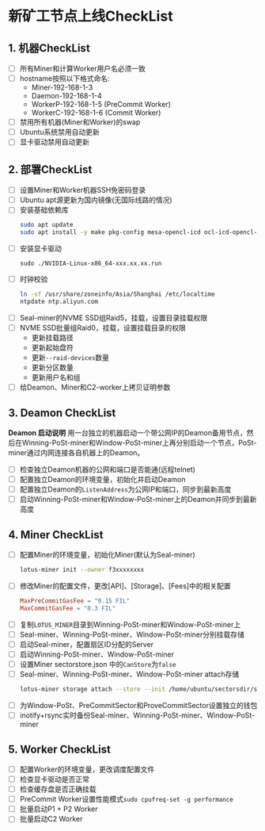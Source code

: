 # 新矿工节点上线CheckList

## 1. 机器CheckList
- [ ] 所有Miner和计算Worker用户名必须一致
- [ ] hostname按照以下格式命名:
  - Miner-192-168-1-3
  - Daemon-192-168-1-4
  - WorkerP-192-168-1-5 (PreCommit Worker)
  - WorkerC-192-168-1-6 (Commit Worker)
- [ ] 禁用所有机器(Miner和Worker)的swap
- [ ] Ubuntu系统禁用自动更新
- [ ] 显卡驱动禁用自动更新

## 2. 部署CheckList
- [ ] 设置Miner和Worker机器SSH免密码登录
- [ ] Ubuntu apt源更新为国内镜像(无国际线路的情况)
- [ ] 安装基础依赖库
  ```sh
  sudo apt update
  sudo apt install -y make pkg-config mesa-opencl-icd ocl-icd-opencl-dev libclang-dev libhwloc-dev hwloc gcc git bzr jq tree openssh-server python3 cpufrequtils
  ```
- [ ] 安装显卡驱动
  ```
  sudo ./NVIDIA-Linux-x86_64-xxx.xx.xx.run
  ```
- [ ] 时钟校验
  ```sh
  ln -sf /usr/share/zoneinfo/Asia/Shanghai /etc/localtime
  ntpdate ntp.aliyun.com
  ```
- [ ] Seal-miner的NVME SSD组Raid5，挂载，设置目录挂载权限
- [ ] NVME SSD批量组Raid0，挂载，设置挂载目录的权限
  - 更新挂载路径
  - 更新起始盘符
  - 更新`--raid-devices`数量
  - 更新分区数量
  - 更新用户名和组
- [ ] 给Deamon、Miner和C2-worker上拷贝证明参数

## 3. Deamon CheckList
**Deamon 启动说明**
用一台独立的机器启动一个带公网IP的Deamon备用节点，然后在Winning-PoSt-miner和Window-PoSt-miner上再分别启动一个节点，PoSt-miner通过内网连接各自机器上的Deamon。
- [ ] 检查独立Deamon机器的公网和端口是否能通(远程telnet)
- [ ] 配置独立Deamon的环境变量，初始化并启动Deamon
- [ ] 配置独立Deamon的`ListenAddress`为公网IP和端口，同步到最新高度
- [ ] 启动Winning-PoSt-miner和Window-PoSt-miner上的Deamon并同步到最新高度

## 4. Miner CheckList
- [ ] 配置Miner的环境变量，初始化Miner(默认为Seal-miner)
  ```sh
  lotus-miner init --owner f3xxxxxxxx
  ```
- [ ] 修改Miner的配置文件，更改[API]、[Storage]、[Fees]中的相关配置
  ```toml
  MaxPreCommitGasFee = "0.15 FIL"
  MaxCommitGasFee = "0.3 FIL"
  ```
- [ ] 复制`LOTUS_MINER`目录到Winning-PoSt-miner和Window-PoSt-miner上
- [ ] Seal-miner、Winning-PoSt-miner、Window-PoSt-miner分别挂载存储
- [ ] 启动Seal-miner，配置扇区ID分配的Server
- [ ] 启动Winning-PoSt-miner、Window-PoSt-miner
- [ ] 设置Miner sectorstore.json 中的`CanStore`为`false`
- [ ] Seal-miner、Winning-PoSt-miner、Window-PoSt-miner attach存储
  ```sh
  lotus-miner storage attach --store --init /home/ubuntu/sectorsdir/storage
  ```
- [ ] 为Window-PoSt、PreCommitSector和ProveCommitSector设置独立的钱包
- [ ] inotify+rsync实时备份Seal-miner、Winning-PoSt-miner、Window-PoSt-miner

## 5. Worker CheckList
- [ ] 配置Worker的环境变量，更改调度配置文件
- [ ] 检查显卡驱动是否正常
- [ ] 检查缓存盘是否正确挂载
- [ ] PreCommit Worker设置性能模式`sudo cpufreq-set -g performance`
- [ ] 批量启动P1 + P2 Worker
- [ ] 批量启动C2 Worker
